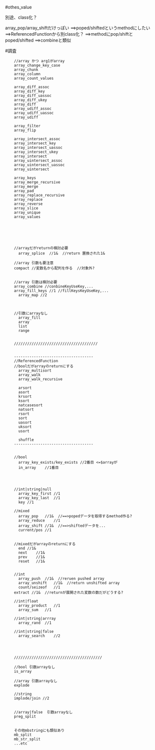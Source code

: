 

#othes_value

別途、class化？

array_pop/array_shiftだけっぽい
==>poped/shiftedというmethodにしたい
==>ReferencedFunctionから別class化？
==>methodにpop/shiftとpoped/shifted
    ==>combineと類似








#調査
        
        //array かつ arg1がarray
        array_change_key_case
        array_chunk
        array_column
        array_count_values
        
        array_diff_assoc
        array_diff_key
        array_diff_uassoc
        array_diff_ukey
        array_diff
        array_udiff_assoc
        array_udiff_uassoc
        array_udiff
        
        array_filter
        array_flip
        
        array_intersect_assoc
        array_intersect_key
        array_intersect_uassoc
        array_intersect_ukey
        array_intersect
        array_uintersect_assoc 
        array_uintersect_uassoc
        array_uintersect
        
        array_keys
        array_merge_recursive
        array_merge
        array_pad
        array_replace_recursive
        array_replace
        array_reverse
        array_slice
        array_unique
        array_values
        
        
        
        
        
        
        //arrayだがreturnの検討必要
          array_splice  //1&  //return 置換された1&
        
        //array 引数も要注意
        compact //変数名から配列を作る  //対象外?
        
        
        //array 引数は検討必要
        array_combine //conbineKeyUseKey,...
        array_fill_keys //1 //fillKeysKeyUseKey,...
          array_map //2
        
        
        
        //引数にarrayなし
          array_fill
          array
          list
          range
        
        
        //////////////////////////////////////
        
        
        ------------------------------------
        //ReferencedFunction
        //boolだがarrayのreturnにする
          array_multisort
          array_walk
          array_walk_recursive
          
          arsort
          asort
          krsort
          ksort
          natcasesort
          natsort
          rsort
          sort
          uasort
          uksort
          usort
          
          shuffle
        ------------------------------------
        
        
        //bool
          array_key_exists/key_exists //2番目 <=$arrayが
          in_array    //1番目
        
        
        
        
        //int|string|null
          array_key_first //1
          array_key_last  //1
          key //1
        
        //mixed
          array_pop   //1&  //==>popedデータを取得するmethod作る?
          array_reduce    //1
          array_shift //1&  //==>shiftedデータを...
          current/pos //1
        
        
        //mixedだがarrayのreturnにする
          end //1&
          next    //1&
          prev    //1&
          reset   //1&
        
        
        //int
          array_push  //1&  //reruen pushed array
          array_unshift   //1&  //return unshifted array
          count/seizeof   //1
        extract //1&  //returnが展開された変数の数だがどうする?
        
        //int|float
          array_product   //1
          array_sum   //1
        
        //int|string|arrray
          array_rand  //1
        
        //int|string|false
          array_search    //2
        



        ////////////////////////////////////////
        
        //bool 引数arrayなし
        is_array
        
        //array 引数arrayなし
        explode
        
        //string
        implode/join //2
        
        
        //array|false  引数arrayなし
        preg_split
        
        
        その他mbstringにも類似あり
        mb_split
        mb_str_split
        ...etc
        


        




